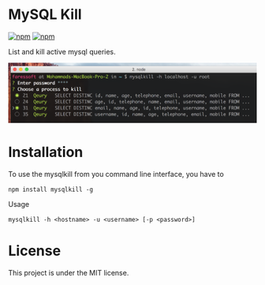 # MySQL Kill

[![npm](https://img.shields.io/npm/v/mysqlkill.svg)](https://www.npmjs.com/package/mysqlkill)
[![npm](https://img.shields.io/npm/l/mysqlkill.svg)](https://github.com/faressoft/mysqlkill/blob/master/LICENSE)

List and kill active mysql queries.

![Usage](/usage.png?raw=true)

# Installation

To use the mysqlkill from you command line interface, you have to

```
npm install mysqlkill -g
```

Usage

```
mysqlkill -h <hostname> -u <username> [-p <password>]
```

# License

This project is under the MIT license.
